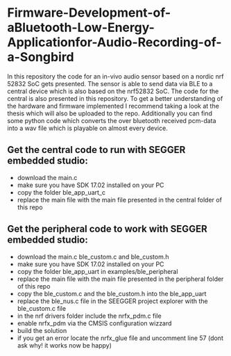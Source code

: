 # Firmware-Development-of-aBluetooth-Low-Energy-Applicationfor-Audio-Recording-of-a-Songbird
In this repository the code for an in-vivo audio sensor based on a nordic nrf 52832 SoC gets presented. The sensor is able to send data via BLE to a  central device which is also based on the nrf52832 SoC. The code for the central is also presented in this repository. 
To get a better understanding of the hardware and firmware implemented I recommend taking a look at the thesis which will also be uploaded to the repo.
Additionally you can find some python code which converts the over bluetooth received pcm-data into a wav file which is playable on almost every device.
## Get the  central code to run with SEGGER embedded studio:
- download the main.c 
- make sure you have SDK 17.02 installed on your PC
- copy the folder ble_app_uart_c 
- replace the main file with the main file presented in the central folder of this repo
## Get the peripheral code to work with SEGGER embedded studio:
- download the main.c ble_custom.c and ble_custom.h
- make sure you have SDK 17.02 installed on your PC
- copy the folder ble_app_uart in examples/ble_peripheral
- replace the main file with the main file presented in the peripheral folder of this repo
- copy the ble_custom.c and the ble_custom.h into the ble_app_uart
- replace the ble_nus.c file in the SEEGGER project explorer with the ble_custom.c file
- in the nrf drivers folder include the nrfx_pdm.c file
- enable nrfx_pdm via the CMSIS configuration wizzard 
- build the solution 
- if you get an error locate the nrfx_glue file and uncomment line 57 (dont ask why! it works now be happy)
